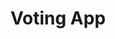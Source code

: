 ---
layout: page
title: Voting App
description: A voting app to assist committees and societies with elections.
img: 
importance: 1
category: fun
---